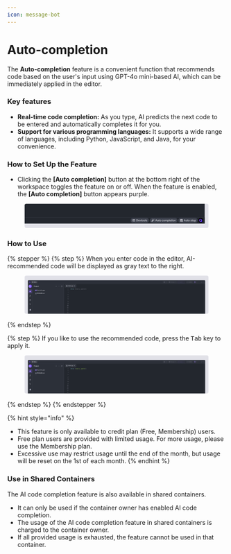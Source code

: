 ```yaml
---
icon: message-bot
---
```


# Auto-completion

The **Auto-completion** feature is a convenient function that recommends code based on the user's input using GPT-4o mini-based AI, which can be immediately applied in the editor.

### Key features <a href="#key-features" id="key-features"></a>

* **Real-time code completion:** As you type, AI predicts the next code to be entered and automatically completes it for you.
* **Support for various programming languages:** It supports a wide range of languages, including Python, JavaScript, and Java, for your convenience.

### How to Set Up the Feature <a href="#how-to-set-up-the-feature" id="how-to-set-up-the-feature"></a>

* Clicking the **\[Auto completion]** button at the bottom right of the workspace toggles the feature on or off. When the feature is enabled, the **\[Auto completion]** button appears purple.

<figure><img src="../../.gitbook/assets/Auto-complete_01.png" alt=""><figcaption></figcaption></figure>

### How to Use <a href="#how-to-use" id="how-to-use"></a>

{% stepper %}
{% step %}
When you enter code in the editor, AI-recommended code will be displayed as gray text to the right.

<figure><img src="../../.gitbook/assets/Auto-complete_01 (1).png" alt=""><figcaption></figcaption></figure>
{% endstep %}

{% step %}
If you like to use the recommended code, press the <kbd>Tab</kbd> key to apply it.

<figure><img src="../../.gitbook/assets/Auto-complete_02 (1).png" alt=""><figcaption></figcaption></figure>
{% endstep %}
{% endstepper %}

{% hint style="info" %}
* This feature is only available to credit plan (Free, Membership) users.
* Free plan users are provided with limited usage. For more usage, please use the Membership plan.
* Excessive use may restrict usage until the end of the month, but usage will be reset on the 1st of each month.
{% endhint %}

### Use in Shared Containers <a href="#use-in-shared-containers" id="use-in-shared-containers"></a>

The AI code completion feature is also available in shared containers.

* It can only be used if the container owner has enabled AI code completion.
* The usage of the AI code completion feature in shared containers is charged to the container owner.
* If all provided usage is exhausted, the feature cannot be used in that container.

